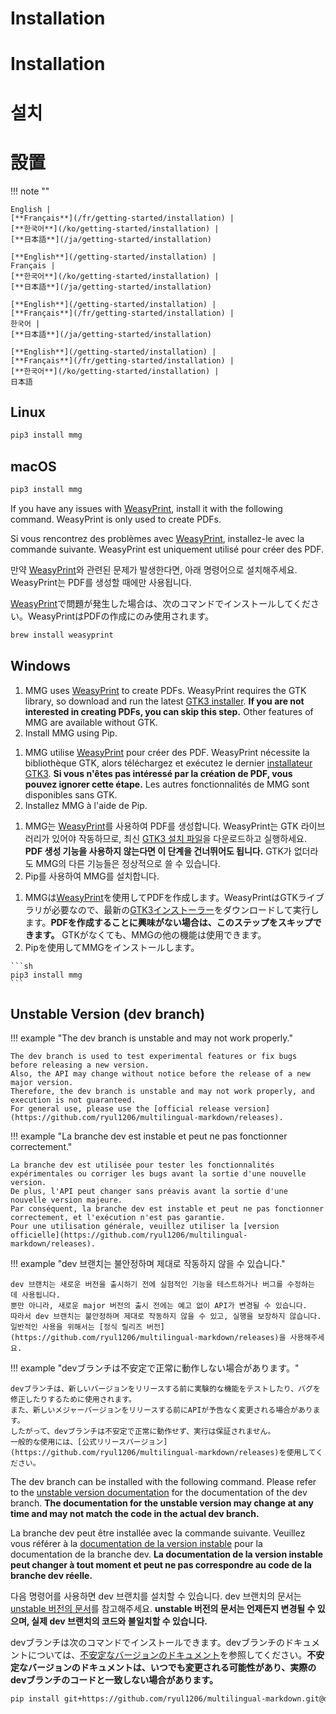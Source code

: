 <!---------------------------->
<!-- multilingual suffix: en, fr, ko, ja -->
<!---------------------------->
<!-- [en] -->
# Installation
<!-- [fr] -->
# Installation
<!-- [ko] -->
# 설치
<!-- [ja] -->
# 設置
<!-- [common] -->

!!! note ""

<!-- [en] -->
    English |
    [**Français**](/fr/getting-started/installation) |
    [**한국어**](/ko/getting-started/installation) |
    [**日本語**](/ja/getting-started/installation)
<!-- [fr] -->
    [**English**](/getting-started/installation) |
    Français |
    [**한국어**](/ko/getting-started/installation) |
    [**日本語**](/ja/getting-started/installation)
<!-- [ko] -->
    [**English**](/getting-started/installation) |
    [**Français**](/fr/getting-started/installation) |
    한국어 |
    [**日本語**](/ja/getting-started/installation)
<!-- [ja] -->
    [**English**](/getting-started/installation) |
    [**Français**](/fr/getting-started/installation) |
    [**한국어**](/ko/getting-started/installation) |
    日本語
<!-- [common] -->

## Linux

```sh
pip3 install mmg
```

## macOS

```sh
pip3 install mmg
```

<!-- [en] -->
If you have any issues with [WeasyPrint](https://doc.courtbouillon.org/weasyprint/stable/first_steps.html#macos), install it with the following command. WeasyPrint is only used to create PDFs.
<!-- [fr] -->
Si vous rencontrez des problèmes avec [WeasyPrint](https://doc.courtbouillon.org/weasyprint/stable/first_steps.html#macos), installez-le avec la commande suivante. WeasyPrint est uniquement utilisé pour créer des PDF.
<!-- [ko] -->
만약 [WeasyPrint](https://doc.courtbouillon.org/weasyprint/stable/first_steps.html#macos)와 관련된 문제가 발생한다면, 아래 명령어으로 설치해주세요. WeasyPrint는 PDF를 생성할 때에만 사용됩니다.
<!-- [ja] -->
[WeasyPrint](https://doc.courtbouillon.org/weasyprint/stable/first_steps.html#macos)で問題が発生した場合は、次のコマンドでインストールしてください。WeasyPrintはPDFの作成にのみ使用されます。
<!-- [common] -->

```sh
brew install weasyprint
```

## Windows

<!-- [en] -->
1. MMG uses [WeasyPrint](https://doc.courtbouillon.org/weasyprint/stable/first_steps.html#windows) to create PDFs. WeasyPrint requires the GTK library, so download and run the latest [GTK3 installer](https://github.com/tschoonj/GTK-for-Windows-Runtime-Environment-Installer/releases). **If you are not interested in creating PDFs, you can skip this step.** Other features of MMG are available without GTK.
2. Install MMG using Pip.
<!-- [fr] -->
1. MMG utilise [WeasyPrint](https://doc.courtbouillon.org/weasyprint/stable/first_steps.html#windows) pour créer des PDF. WeasyPrint nécessite la bibliothèque GTK, alors téléchargez et exécutez le dernier [installateur GTK3](https://github.com/tschoonj/GTK-for-Windows-Runtime-Environment-Installer/releases). **Si vous n'êtes pas intéressé par la création de PDF, vous pouvez ignorer cette étape.** Les autres fonctionnalités de MMG sont disponibles sans GTK.
2. Installez MMG à l'aide de Pip.
<!-- [ko] -->
1. MMG는 [WeasyPrint](https://doc.courtbouillon.org/weasyprint/stable/first_steps.html#windows)를 사용하여 PDF를 생성합니다. WeasyPrint는 GTK 라이브러리가 있어야 작동하므로, 최신 [GTK3 설치 파일](https://github.com/tschoonj/GTK-for-Windows-Runtime-Environment-Installer/releases)을 다운로드하고 실행하세요. **PDF 생성 기능을 사용하지 않는다면 이 단계을 건너뛰어도 됩니다.** GTK가 없더라도 MMG의 다른 기능들은 정상적으로 쓸 수 있습니다.
2. Pip를 사용하여 MMG를 설치합니다.
<!-- [ja] -->
1. MMGは[WeasyPrint](https://doc.courtbouillon.org/weasyprint/stable/first_steps.html#windows)を使用してPDFを作成します。WeasyPrintはGTKライブラリが必要なので、最新の[GTK3インストーラー](https://github.com/tschoonj/GTK-for-Windows-Runtime-Environment-Installer/releases)をダウンロードして実行します。**PDFを作成することに興味がない場合は、このステップをスキップできます。** GTKがなくても、MMGの他の機能は使用できます。
2. Pipを使用してMMGをインストールします。
<!-- [common] -->

    ```sh
    pip3 install mmg
    ```

## Unstable Version (dev branch)

<!-- [en] -->
!!! example "The dev branch is unstable and may not work properly."

    The dev branch is used to test experimental features or fix bugs before releasing a new version.
    Also, the API may change without notice before the release of a new major version.
    Therefore, the dev branch is unstable and may not work properly, and execution is not guaranteed.
    For general use, please use the [official release version](https://github.com/ryul1206/multilingual-markdown/releases).
<!-- [fr] -->
!!! example "La branche dev est instable et peut ne pas fonctionner correctement."

    La branche dev est utilisée pour tester les fonctionnalités expérimentales ou corriger les bugs avant la sortie d'une nouvelle version.
    De plus, l'API peut changer sans préavis avant la sortie d'une nouvelle version majeure.
    Par conséquent, la branche dev est instable et peut ne pas fonctionner correctement, et l'exécution n'est pas garantie.
    Pour une utilisation générale, veuillez utiliser la [version officielle](https://github.com/ryul1206/multilingual-markdown/releases).
<!-- [ko] -->
!!! example "dev 브랜치는 불안정하며 제대로 작동하지 않을 수 있습니다."

    dev 브랜치는 새로운 버전을 출시하기 전에 실험적인 기능을 테스트하거나 버그를 수정하는 데 사용됩니다.
    뿐만 아니라, 새로운 major 버전의 출시 전에는 예고 없이 API가 변경될 수 있습니다.
    따라서 dev 브랜치는 불안정하며 제대로 작동하지 않을 수 있고, 실행을 보장하지 않습니다.
    일반적인 사용을 위해서는 [정식 릴리즈 버전](https://github.com/ryul1206/multilingual-markdown/releases)을 사용해주세요.
<!-- [ja] -->
!!! example "devブランチは不安定で正常に動作しない場合があります。"

    devブランチは、新しいバージョンをリリースする前に実験的な機能をテストしたり、バグを修正したりするために使用されます。
    また、新しいメジャーバージョンをリリースする前にAPIが予告なく変更される場合があります。
    したがって、devブランチは不安定で正常に動作せず、実行は保証されません。
    一般的な使用には、[公式リリースバージョン](https://github.com/ryul1206/multilingual-markdown/releases)を使用してください。
<!-- [common] -->

<!-- [en] -->
The dev branch can be installed with the following command. Please refer to the [unstable version documentation](https://mmg.ryul1206.dev/unstable/) for the documentation of the dev branch. **The documentation for the unstable version may change at any time and may not match the code in the actual dev branch.**
<!-- [fr] -->
La branche dev peut être installée avec la commande suivante. Veuillez vous référer à la [documentation de la version instable](https://mmg.ryul1206.dev/unstable/fr/) pour la documentation de la branche dev. **La documentation de la version instable peut changer à tout moment et peut ne pas correspondre au code de la branche dev réelle.**
<!-- [ko] -->
다음 명령어를 사용하면 dev 브랜치를 설치할 수 있습니다. dev 브랜치의 문서는 [unstable 버전의 문서](https://mmg.ryul1206.dev/unstable/ko/)를 참고해주세요. **unstable 버전의 문서는 언제든지 변경될 수 있으며, 실제 dev 브랜치의 코드와 불일치할 수 있습니다.**
<!-- [ja] -->
devブランチは次のコマンドでインストールできます。devブランチのドキュメントについては、[不安定なバージョンのドキュメント](https://mmg.ryul1206.dev/unstable/ja/)を参照してください。**不安定なバージョンのドキュメントは、いつでも変更される可能性があり、実際のdevブランチのコードと一致しない場合があります。**
<!-- [common] -->

```sh
pip install git+https://github.com/ryul1206/multilingual-markdown.git@dev
```
